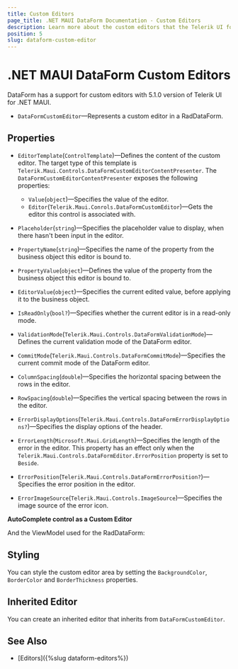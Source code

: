 ```yaml
---
title: Custom Editors
page_title: .NET MAUI DataForm Documentation - Custom Editors
description: Learn more about the custom editors that the Telerik UI for .NET MAUI DataForm control provides.
position: 5
slug: dataform-custom-editor
---
```


# .NET MAUI DataForm Custom Editors

DataForm has a support for custom editors with 5.1.0 version of Telerik UI for .NET MAUI.

* `DataFormCustomEditor`&mdash;Represents a custom editor in a RadDataForm.

## Properties

* `EditorTemplate`(`ControlTemplate`)&mdash;Defines the content of the custom editor. The target type of this template is `Telerik.Maui.Controls.DataFormCustomEditorContentPresenter`. The `DataFormCustomEditorContentPresenter` exposes the following properties:

	* `Value`(`object`)&mdash;Specifies the value of the editor.
	* `Editor`(`Telerik.Maui.Conrols.DataFormCustomEditor`)&mdash;Gets the editor this control is associated with.

* `Placeholder`(`string`)&mdash;Specifies the placeholder value to display, when there hasn't been input in the editor.
* `PropertyName`(`string`)&mdash;Specifies the name of the property from the business object this editor is bound to.
* `PropertyValue`(`object`)&mdash;Defines the value of the property from the business object this editor is bound to.
* `EditorValue`(`object`)&mdash;Specifies the current edited value, before applying it to the business object.
* `IsReadOnly`(`bool?`)&mdash;Specifies whether the current editor is in a read-only mode.
* `ValidationMode`(`Telerik.Maui.Controls.DataFormValidationMode`)&mdash;Defines the current validation mode of the DataForm editor.
* `CommitMode`(`Telerik.Maui.Controls.DataFormCommitMode`)&mdash;Specifies the current commit mode of the DataForm editor.
* `ColumnSpacing`(`double`)&mdash;Specifies the horizontal spacing between the rows in the editor.
* `RowSpacing`(`double`)&mdash;Specifies the vertical spacing between the rows in the editor.
* `ErrorDisplayOptions`(`Telerik.Maui.Controls.DataFormErrorDisplayOptions?`)&mdash;Specifies the display options of the header.
* `ErrorLength`(`Microsoft.Maui.GridLength`)&mdash;Specifies the length of the error in the editor. This property has an effect only when the `Telerik.Maui.Controls.DataFormEditor.ErrorPosition` property is set to `Beside`.
* `ErrorPosition`(`Telerik.Maui.Controls.DataFormErrorPosition?`)&mdash;Specifies the error position in the editor.
* `ErrorImageSource`(`Telerik.Maui.Controls.ImageSource`)&mdash;Specifies the image source of the error icon.

**AutoComplete control as a Custom Editor**

<snippet id='dataform-custom-editor'/>

And the ViewModel used for the RadDataForm:

<snippet id='dataform-custom-editor-viewmodel'/>

## Styling 

You can style the custom editor area by setting the `BackgroundColor`, `BorderColor` and `BorderThickness` properties.

## Inherited Editor

You can create an inherited editor that inherits from `DataFormCustomEditor`.

## See Also

- [Editors]({%slug dataform-editors%})